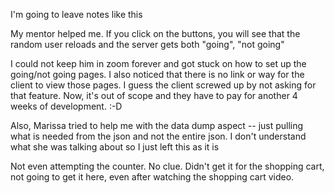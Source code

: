 I'm going to leave notes like this

My mentor helped me.  If you click on the buttons, you will see that the
random user reloads and the server gets both "going", "not going" 

I could not keep him in zoom forever and got stuck on how to set up 
the going/not going pages.  I also noticed that there is no link or way
for the client to view those pages.  I guess the client screwed up by
not asking for that feature.  Now, it's out of scope and they have to pay
for another 4 weeks of development.  :-D

Also, Marissa tried to help me with the data dump aspect -- just pulling what
is needed from the json and not the entire json.  I don't understand what
she was talking about so I just left this as it is 

Not even attempting the counter.  No clue.  Didn't get it for the shopping cart,
not going to get it here, even after watching the shopping cart video.